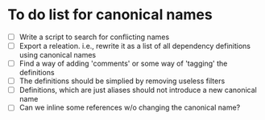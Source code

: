 # To do list for canonical names

 - [ ] Write a script to search for conflicting names
 - [ ] Export a releation. i.e., rewrite it as a list of all dependency definitions using canonical names
 - [ ] Find a way of adding 'comments' or some way of 'tagging' the definitions
 - [ ] The definitions should be simplied by removing useless filters
 - [ ] Definitions, which are just aliases should not introduce a new canonical name
 - [ ] Can we inline some references w/o changing the canonical name?